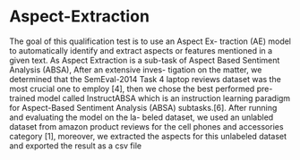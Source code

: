 # Aspect-Extraction

The goal of this qualification test is to use an Aspect Ex-
traction (AE) model to automatically identify and extract aspects or
features mentioned in a given text. As Aspect Extraction is a sub-task
of Aspect Based Sentiment Analysis (ABSA), After an extensive inves-
tigation on the matter, we determined that the SemEval-2014 Task 4
laptop reviews dataset was the most crucial one to employ [4], then we
chose the best performed pre-trained model called InstructABSA which
is an instruction learning paradigm for Aspect-Based Sentiment Analysis
(ABSA) subtasks.[6]. After running and evaluating the model on the la-
beled dataset, we used an unlabled dataset from amazon product reviews
for the cell phones and accessories category [1], moreover, we extracted
the aspects for this unlabeled dataset and exported the result as a csv
file
